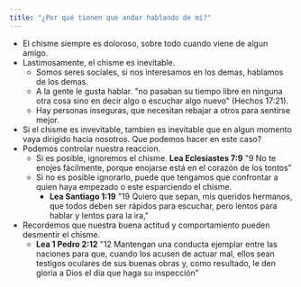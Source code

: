 ```yaml
---
title: "¿Por qué tienen que andar hablando de mí?"
---
```


* El chisme siempre es doloroso, sobre todo cuando viene de algun amigo.
* Lastimosamente, el chisme es inevitable.
  * Somos seres sociales, si nos interesamos en los demas, hablamos de los
    demas.
  * A la gente le gusta hablar. "no pasaban su tiempo libre en ninguna otra
    cosa sino en decir algo o escuchar algo nuevo" (Hechos 17:21).
  * Hay personas inseguras, que necesitan rebajar a otros para sentirse mejor.
* Si el chisme es invevitable, tambien es inevitable que en algun momento vaya
  dirigido hacia nosotros. Que podemos hacer en este caso?
* Podemos controlar nuestra reaccion.
  * Si es posible, ignoremos el chisme. **Lea Eclesiastes 7:9** "9 No te enojes
    fácilmente, porque enojarse está en el corazón de los tontos"
  * Si no es posible ignorarlo, puede que tengamos que confrontar a quien haya
    empezado o este esparciendo el chisme.
    * **Lea Santiago 1:19** "19 Quiero que sepan, mis queridos hermanos, que
      todos deben ser rápidos para escuchar, pero lentos para hablar y lentos
      para la ira,"
* Recordemos que nuestra buena actitud y comportamiento pueden desmentir el
  chisme.
    * **Lea 1 Pedro 2:12** "12 Mantengan una conducta ejemplar entre las
      naciones para que, cuando los acusen de actuar mal, ellos sean testigos
      oculares de sus buenas obras y, como resultado, le den gloria a Dios el
      día que haga su inspección"
